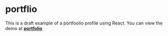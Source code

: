 # portflio

This is a draft example of a portfoolio profile using React. You can view the demo at **[ portfolio](https://abdi1001.github.io/portfolio/)**
